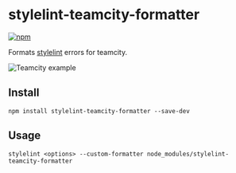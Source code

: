 # stylelint-teamcity-formatter

[![npm](https://img.shields.io/npm/v/stylelint-teamcity-formatter.svg?maxAge=300&style=flat)](https://www.npmjs.com/package/stylelint-teamcity-formatter)

Formats [stylelint](http://stylelint.io/) errors for teamcity.

![Teamcity example](https://cloud.githubusercontent.com/assets/2770182/19703724/4cba1286-9b1e-11e6-9940-9a0f68c4adbe.png)

## Install

```
npm install stylelint-teamcity-formatter --save-dev
```

## Usage

```
stylelint <options> --custom-formatter node_modules/stylelint-teamcity-formatter
```
